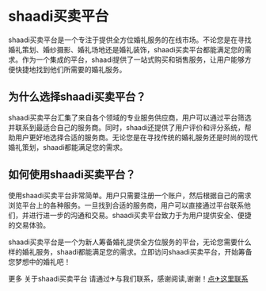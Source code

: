 # shaadi买卖平台

shaadi买卖平台是一个专注于提供全方位婚礼服务的在线市场。不论您是在寻找婚礼策划、婚纱摄影、婚礼场地还是婚礼装饰，shaadi买卖平台都能满足您的需求。作为一个集成的平台，shaadi提供了一站式购买和销售服务，让用户能够方便快捷地找到他们所需要的婚礼服务。

## 为什么选择shaadi买卖平台？

shaadi买卖平台汇集了来自各个领域的专业服务供应商，用户可以通过平台筛选并联系到最适合自己的服务商。同时，shaadi还提供了用户评价和评分系统，帮助用户更好地选择合适的服务商。无论您是在寻找传统的婚礼服务还是时尚的现代婚礼策划，shaadi都能满足您的需求。

## 如何使用shaadi买卖平台？

使用shaadi买卖平台非常简单。用户只需要注册一个账户，然后根据自己的需求浏览平台上的各种服务。一旦找到合适的服务商，用户可以直接通过平台联系他们，并进行进一步的沟通和交易。shaadi买卖平台致力于为用户提供安全、便捷的交易体验。

shaadi买卖平台是一个为新人筹备婚礼提供全方位服务的平台，无论您需要什么样的婚礼服务，shaadi都能满足您的需求。立即访问shaadi买卖平台，开始筹备您梦想中的婚礼吧！

更多 关于shaadi买卖平台 请通过✈与我们联系，感谢阅读,谢谢！[点✈这里联系](https://w.k02.cc)